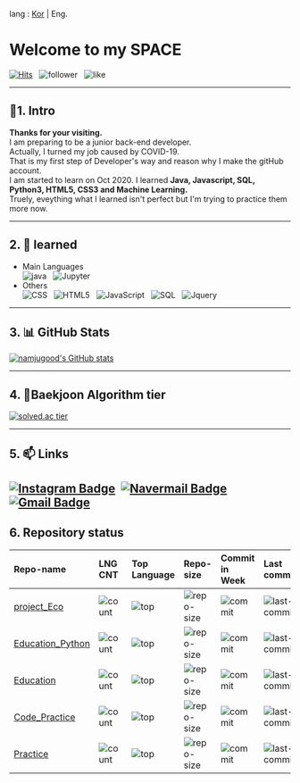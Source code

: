 lang : [Kor](https://github.com/namjugood/namjugood/blob/master/Readme_kor.md) | Eng.

# Welcome to my SPACE
[![Hits](https://hits.seeyoufarm.com/api/count/incr/badge.svg?url=https%3A%2F%2Fgithub.com%2Fnamjugood%2Fhit-counter&count_bg=%23DB8230&title_bg=%23555555&icon=gravatar.svg&icon_color=%23FFFFFF&title=Hits&edge_flat=false)](https://hits.seeyoufarm.com)&nbsp;&nbsp;&nbsp;![follower](https://img.shields.io/github/followers/namjugood?color=DB8230&label=Follwer&logo=GitHub&logoColor=FFFFFF)&nbsp;&nbsp;&nbsp;![like](https://img.shields.io/github/stars/namjugood?affiliations=OWNER%2CCOLLABORATOR%2CORGANIZATION_MEMBER&label=LIKES&logoColor=%23FF0000&style=social)
<!--
**namjugood/namjugood** is a ✨ _special_ ✨ repository because its `README.md` (this file) appears on your GitHub profile.


- 🔭 I’m currently working on ...
- 🌱 I’m currently learning ...
- 👯 I’m looking to collaborate on ...
- 🤔 I’m looking for help with ...
- 💬 Ask me about ...
- 📫 How to reach me: ...
- 😄 Pronouns: ...
- ⚡ Fun fact: ...
-->

---
## :wine_glass:1. Intro
__Thanks for your visiting.__<br>
I am preparing to be a junior back-end developer. <br>
Actually, I turned my job caused by COVID-19. <br>
That is my first step of Developer's way and reason why I make the gitHub account.<br>
I am started to learn on Oct 2020. I learned __Java, Javascript, SQL, Python3, HTML5, CSS3 and Machine Learning.__<br>
Truely, eveything what I learned isn't perfect but I'm trying to practice them more now.

---
## 2. 🌱 learned
- Main Languages<br>
![java](https://img.shields.io/badge/Java-★★☆☆☆-007396?logo=Java&logoColor=007396)&nbsp;&nbsp;&nbsp;![Jupyter](https://img.shields.io/badge/Jupyter-★★☆☆☆-F37626?logo=Python&logoColor=F37626)
- Others<br>
![CSS](https://img.shields.io/badge/CSS3-★★☆☆☆-1572B6?logo=CSS3&logoColor=1572B6)&nbsp;&nbsp;&nbsp;![HTML5](https://img.shields.io/badge/HTML5-★★☆☆☆-E34F26?logo=Html5&logoColor=E34F26)&nbsp;&nbsp;&nbsp;![JavaScript](https://img.shields.io/badge/JavaScript-★★☆☆☆-F7DF1E?logo=JavaScript&logoColor=F7DF1E)&nbsp;&nbsp;&nbsp;![SQL](https://img.shields.io/badge/SQL-★★☆☆☆-F80000?logo=Oracle&logoColor=F80000)&nbsp;&nbsp;&nbsp;![Jquery](https://img.shields.io/badge/JQuery-★☆☆☆☆-0769AD?logo=JQuery&logoColor=0769AD)

---
## 3. :bar_chart: GitHub Stats
[![namjugood's GitHub stats](https://github-readme-stats.vercel.app/api?username=namjugood&show_icons=true&theme=merko)](https://github.com/namjugood/)

---
## 4. :scroll:Baekjoon Algorithm tier
[![solved.ac tier](http://mazassumnida.wtf/api/generate_badge?boj=goodnamju)](https://solved.ac/goodnamju)

---
## 5. 📫 Links

[![Instagram Badge](https://img.shields.io/badge/Instagram-E4405F?style=flat-square&logo=Instagram&logoColor=white&link=https://www.instagram.com/good.nj)](https://www.instagram.com/good.nj) &nbsp;[![Navermail Badge](https://img.shields.io/badge/Naver-03C75A?style=flat-square&logo=Naver&logoColor=white&link=mailto:namjugood@naver.com)](mailto:namjugood@naver.com) &nbsp;[![Gmail Badge](https://img.shields.io/badge/Gmail-d14836?style=flat-square&logo=Gmail&logoColor=white&link=mailto:namjugood@gmail.com)](mailto:namjugood@gmail.com)
---
## 6. Repository status

|Repo-name|LNG CNT|Top Language|Repo-size|Commit in Week|Last commit|
|:---|:---|:---|:---|:---|:---|
|[project_Eco](https://github.com/namjugood/project_Eco.git)|![count](https://img.shields.io/github/languages/count/namjugood/project_Eco)|![top](https://img.shields.io/github/languages/top/namjugood/project_Eco)|![repo-size](https://img.shields.io/github/repo-size/namjugood/project_Eco)|![commit](https://img.shields.io/github/commit-activity/w/namjugood/project_Eco)|![last-commit](https://img.shields.io/github/last-commit/namjugood/project_Eco)|
|[Education_Python](https://github.com/namjugood/Education_Python.git)|![count](https://img.shields.io/github/languages/count/namjugood/Education_Python)|![top](https://img.shields.io/github/languages/top/namjugood/Education_Python)|![repo-size](https://img.shields.io/github/repo-size/namjugood/Education_Python)|![commit](https://img.shields.io/github/commit-activity/w/namjugood/Education_Python)|![last-commit](https://img.shields.io/github/last-commit/namjugood/Education_Python)|
|[Education](https://github.com/namjugood/Education.git)|![count](https://img.shields.io/github/languages/count/namjugood/Education)|![top](https://img.shields.io/github/languages/top/namjugood/Education)|![repo-size](https://img.shields.io/github/repo-size/namjugood/Education)|![commit](https://img.shields.io/github/commit-activity/w/namjugood/Education)|![last-commit](https://img.shields.io/github/last-commit/namjugood/Education)|
|[Code_Practice](https://github.com/namjugood/Code_Practice.git)|![count](https://img.shields.io/github/languages/count/namjugood/Code_Practice)|![top](https://img.shields.io/github/languages/top/namjugood/Code_Practice)|![repo-size](https://img.shields.io/github/repo-size/namjugood/Code_Practice)|![commit](https://img.shields.io/github/commit-activity/w/namjugood/Code_Practice)|![last-commit](https://img.shields.io/github/last-commit/namjugood/Code_Practice)|
|[Practice](https://github.com/namjugood/Practice)|![count](https://img.shields.io/github/languages/count/namjugood/Practice)|![top](https://img.shields.io/github/languages/top/namjugood/Practice)|![repo-size](https://img.shields.io/github/repo-size/namjugood/Practice)|![commit](https://img.shields.io/github/commit-activity/w/namjugood/Practice)|![last-commit](https://img.shields.io/github/last-commit/namjugood/Practice)




